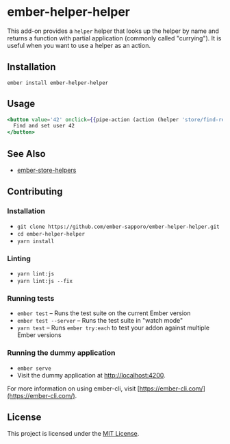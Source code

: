 ember-helper-helper
==============================================================================

This add-on provides a `helper` helper that looks up the helper by name and returns a function with partial application (commonly called "currying"). It is useful when you want to use a helper as an action.

Installation
------------------------------------------------------------------------------

```
ember install ember-helper-helper
```


Usage
------------------------------------------------------------------------------

``` hbs
<button value='42' onclick={{pipe-action (action (helper 'store/find-record' 'user') value='target.value') (action (mut user))}}>
  Find and set user 42
</button>
```

See Also
------------------------------------------------------------------------------

- [ember-store-helpers](https://github.com/ember-sapporo/ember-store-helpers)

Contributing
------------------------------------------------------------------------------

### Installation

* `git clone https://github.com/ember-sapporo/ember-helper-helper.git`
* `cd ember-helper-helper`
* `yarn install`

### Linting

* `yarn lint:js`
* `yarn lint:js --fix`

### Running tests

* `ember test` – Runs the test suite on the current Ember version
* `ember test --server` – Runs the test suite in "watch mode"
* `yarn test` – Runs `ember try:each` to test your addon against multiple Ember versions

### Running the dummy application

* `ember serve`
* Visit the dummy application at [http://localhost:4200](http://localhost:4200).

For more information on using ember-cli, visit [https://ember-cli.com/](https://ember-cli.com/).

License
------------------------------------------------------------------------------

This project is licensed under the [MIT License](LICENSE.md).
